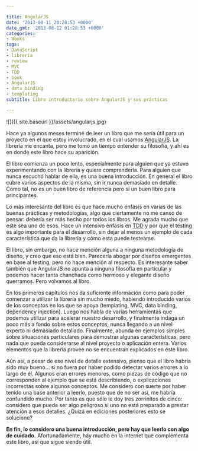 ```yaml
---

title: AngularJS
date: '2013-08-11 20:28:53 +0000'
date_gmt: '2013-08-12 01:28:53 +0000'
categories:
- Books
tags:
- JavaScript
- librería
- review
- MVC
- TDD
- book
- AngularJS
- data binding
- templating
subtitle: Libro introductorio sobre AngularJS y sus prácticas

---
```


![]({{ site.baseurl }}/assets/angularjs.jpg)

Hace ya algunos meses terminé de leer un libro que me sería útil para un proyecto en el que estoy involucrado, en el cual usamos [AngularJS](https://angularjs.org). La librería me encanta, pero me tomó un tiempo entender su filosofía, y ahí es en donde este libro hace su aparición.

<!--more-->

El libro comienza un poco lento, especialmente para alguien que ya estuvo experimentando con la librería y quiere comprenderla. Para alguien que nunca escuchó hablar de ella, es una buena introducción. En general el libro cubre varios aspectos de la misma, sin ir nunca demasiado en detalle. Como tal, no es un buen libro de referencia pero sí un buen libro para principantes.

Lo más interesante del libro es que hace mucho énfasis en varias de las buenas prácticas y metodologías, algo que ciertamente no me canso de pensar: debería ser más hecho por todos los libros. Me agrada mucho que este sea uno de esos. Hace un intensivo énfasis en [TDD](http://en.wikipedia.org/wiki/Test-driven_development) y por qué el testing es algo importante para el desarrollo, sin dejar al menos un ejemplo de cada característica que da la librería y cómo esta puede testearse.

El libro, sin embargo, no hace mención alguna a ninguna metodología de diseño, y creo que eso está bien. Parecería abogar por diseños emergentes en base al testing, pero no hace mención al respecto. Es interesante saber también que AngularJS no apunta a ninguna filosofía en particular y podemos hacer tanta chanchada como hermoso y elegante diseño querramos. Pero volvamos al libro.

En los primeros capítulos nos da suficiente información como para poder comenzar a utilizar la librería sin mucho miedo, habiendo introducido varios de los conceptos en los que se apoya (templating, MVC, data binding, dependency injection). Luego nos habla de varias herramientas que podemos utilizar para acelerar nuestro desarrollo, y finalmente indaga un poco más a fondo sobre estos conceptos, nunca llegando a un nivel experto ni demasiado detallado. Finalmente, abunda en ejemplos simples sobre situaciones particulares para demostrar algunas características, pero nada que pueda considerarse al nivel proyecto o aplicación entera. Varios elementos que la librería provee no se encuentran explicados en este libro.

Aún así, a pesar de ese nivel de detalle extensivo, pienso que el libro habría sido muy bueno... si no fuera por haber podido detectar varios errores a lo largo de él. Algunos eran errores menores, como piezas de código que no corresponden al ejemplo que se está describiendo, o explicaciones incorrectas sobre algunos conceptos. Me considero con suerte por haber tenido una base anterior a leerlo, puesto que de no ser así, me habría confundido mucho. Por tanto es que sólo le doy tres zorrinitos de cinco: considero que puede ser algo peligroso si uno no está preparado a prestar atención a esos detalles.  ¿Quizá en ediciones posteriores esto se solucione?

**En fin, lo considero una buena introducción, pero hay que leerlo con algo de cuidado.** Afortunadamente, hay mucho en la internet que complementa este libro, así que sigue siendo útil.

